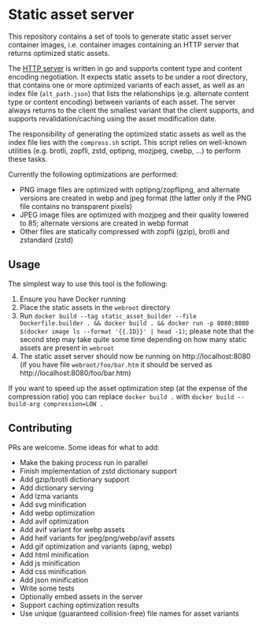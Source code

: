 # Static asset server

This repository contains a set of tools to generate static asset server container images, i.e. container images containing an HTTP server that returns optimized static assets.

The [HTTP server](cmd/server/main.go) is written in go and supports content type and content encoding negotiation. It expects static assets to be under a root directory, that contains one or more optimized variants of each asset, as well as an index file (`alt_path.json`) that lists the relationships (e.g. alternate content type or content encoding) between variants of each asset. The server always returns to the client the smallest variant that the client supports, and supports revalidation/caching using the asset modification date.

The responsibility of generating the optimized static assets as well as the index file lies with the `compress.sh` script. This script relies on well-known utilities (e.g. brotli, zopfli, zstd, optipng, mozjpeg, cwebp, ...) to perform these tasks.

Currently the following optimizations are performed:

- PNG image files are optimized with optipng/zopflipng, and alternate versions are created in webp and jpeg format (the latter only if the PNG file contains no transparent pixels)
- JPEG image files are optimized with mozjpeg and their quality lowered to 85; alternate versions are created in webp format
- Other files are statically compressed with zopfli (gzip), brotli and zstandard (zstd)

## Usage

The simplest way to use this tool is the following:

1. Ensure you have Docker running
2. Place the static assets in the `webroot` directory
3. Run `docker build --tag static_asset_builder --file Dockerfile.builder . && docker build . && docker run -p 8080:8080 $(docker image ls --format '{{.ID}}' | head -1)`; please note that the second step may take quite some time depending on how many static assets are present in `webroot`
4. The static asset server should now be running on http://localhost:8080 (if you have file `webroot/foo/bar.htm` it should be served as http://localhost:8080/foo/bar.htm)

If you want to speed up the asset optimization step (at the expense of the compression ratio) you can replace `docker build .` with `docker build --build-arg compression=LOW .`

## Contributing

PRs are welcome. Some ideas for what to add:

- Make the baking process run in parallel
- Finish implementation of zstd dictionary support
- Add gzip/brotli dictionary support
- Add dictionary serving
- Add lzma variants
- Add svg minification
- Add webp optimization
- Add avif optimization
- Add avif variant for webp assets
- Add heif variants for jpeg/png/webp/avif assets
- Add gif optimization and variants (apng, webp)
- Add html minification
- Add js minification
- Add css minification
- Add json minification
- Write some tests
- Optionally embed assets in the server
- Support caching optimization results
- Use unique (guaranteed collision-free) file names for asset variants
